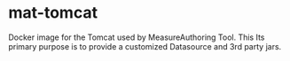 # mat-tomcat
Docker image for the Tomcat used by MeasureAuthoring Tool. This
Its primary purpose is to provide a customized Datasource and 3rd party jars.
